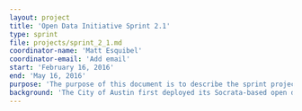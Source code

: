 ```yaml
---
layout: project
title: 'Open Data Initiative Sprint 2.1'
type: sprint
file: projects/sprint_2_1.md
coordinator-name: 'Matt Esquibel'
coordinator-email: 'Add email'
start: 'February 16, 2016'
end: 'May 16, 2016'
purpose: 'The purpose of this document is to describe the sprint project that focuses on data quality, collaboration, and updating Austin’s open data portal. It identifies key stakeholders, goals, and documents to be delivered.'
background: 'The City of Austin first deployed its Socrata-based open data portal website in November 2011 as part of the City’s open government strategy outlined by Resolution 20111208-74. Since then, the Communication and Technology Management Department has led initiatives and projects to increase support for and usage of open data practices, including most recently Sprint 2.0 in 2015. Sprint 2.1 seeks to continue the momentum sparked last year by reiterating the City’s commitment to “Open by Default”, using data more purposefully, and demonstrating positive impact on the community we serve. '
---
```


<!-- Please refer to `layouts/project.html` for template and table content -->

<!--### Key stakeholders-->
<!--to be completed-->

<!--### Scope exclusions-->
<!--to be completed-->

<!--### Change management-->
<!--to be completed-->


